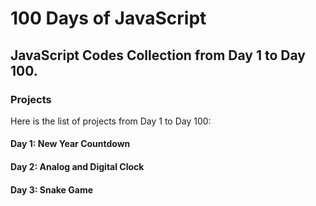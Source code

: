 # 100 Days of JavaScript

## JavaScript Codes Collection from Day 1 to Day 100.

### Projects

Here is the list of projects from Day 1 to Day 100:

#### Day 1: New Year Countdown

#### Day 2: Analog and Digital Clock

#### Day 3: Snake Game
